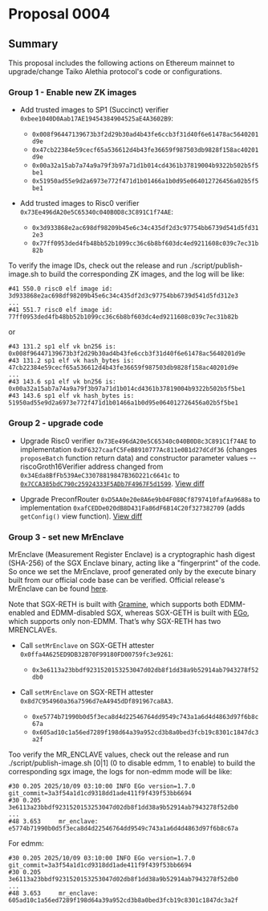 # Proposal 0004

## Summary

This proposal includes the following actions on Ethereum mainnet to upgrade/change Taiko Alethia protocol's code or configurations.

### Group 1 - Enable new ZK images

- Add trusted images to SP1 (Succinct) verifier `0xbee1040D0Aab17AE19454384904525aE4A3602B9`:

  - `0x008f96447139673b3f2d29b30ad4b43fe6ccb3f31d40f6e61478ac5640201d9e`
  - `0x47cb22384e59cecf65a536612d4b43fe36659f987503db9828f158ac40201d9e`
  - `0x00a32a15ab7a74a9a79f3b97a71d1b014cd4361b37819004b9322b502b5f5be1`
  - `0x51950ad55e9d2a6973e772f471d1b01466a1b0d95e064012726456a02b5f5be1`

- Add trusted images to Risc0 verifier `0x73Ee496dA20e5C65340c040B0D8c3C891C1f74AE`:

  - `0x3d933868e2ac698df98209b45e6c34c435df2d3c97754bb6739d541d5fd312e3`
  - `0x77ff0953ded4fb48bb52b1099cc36c6b8bf603dc4ed9211608c039c7ec31b82b`

To verify the image IDs, check out the release and run ./script/publish-image.sh to build the corresponding ZK images, and the log will be like:

```
#41 550.0 risc0 elf image id: 3d933868e2ac698df98209b45e6c34c435df2d3c97754bb6739d541d5fd312e3
...
#41 551.7 risc0 elf image id: 77ff0953ded4fb48bb52b1099cc36c6b8bf603dc4ed9211608c039c7ec31b82b
```

or

```
#43 131.2 sp1 elf vk bn256 is: 0x008f96447139673b3f2d29b30ad4b43fe6ccb3f31d40f6e61478ac5640201d9e
#43 131.2 sp1 elf vk hash_bytes is: 47cb22384e59cecf65a536612d4b43fe36659f987503db9828f158ac40201d9e
...
#43 143.6 sp1 elf vk bn256 is: 0x00a32a15ab7a74a9a79f3b97a71d1b014cd4361b37819004b9322b502b5f5be1
#43 143.6 sp1 elf vk hash_bytes is: 51950ad55e9d2a6973e772f471d1b01466a1b0d95e064012726456a02b5f5be1
```

### Group 2 - upgrade code

- Upgrade Risc0 verifier `0x73Ee496dA20e5C65340c040B0D8c3C891C1f74AE` to implementation `0xDF6327caafC5FeB8910777Ac811e0B1d27dCdf36` (changes `proposeBatch` function return data) and constructor parameter values -- riscoGroth16Verifier address changed from `0x34Eda8BfFb539AeC33078819847B36D221c6641c` to [`0x7CCA385bdC790c25924333F5ADb7F4967F5d1599`](https://etherscan.io/address/0x7CCA385bdC790c25924333F5ADb7F4967F5d1599#code). [View diff](https://codediff.taiko.xyz/?addr=0x73Ee496dA20e5C65340c040B0D8c3C891C1f74AE&newimpl=0xDF6327caafC5FeB8910777Ac811e0B1d27dCdf36&chainid=1&filter=changed)

- Upgrade PreconfRouter `0xD5AA0e20e8A6e9b04F080Cf8797410fafAa9688a` to implementation `0xafCEDDe020dB8D431Fa86dF6B14C20f327382709` (adds `getConfig()` view function). [View diff](https://codediff.taiko.xyz/?addr=0xD5AA0e20e8A6e9b04F080Cf8797410fafAa9688a&newimpl=0xafCEDDe020dB8D431Fa86dF6B14C20f327382709&chainid=1&filter=changed)

### Group 3 - set new MrEnclave

MrEnclave (Measurement Register Enclave) is a cryptographic hash digest (SHA-256) of the SGX Enclave binary, acting like a "fingerprint" of the code. So once we set the MrEnclave, proof generated only by the execute binary built from our official code base can be verified. Official release's MrEnclave can be found [here](https://github.com/taikoxyz/raiko/blob/v1.12.0/RELEASE.md).

Note that SGX-RETH is built with [Gramine](https://gramineproject.io), which supports both EDMM-enabled and EDMM-disabled SGX, whereas SGX-GETH is built with [EGo](https://github.com/edgelesssys/ego), which supports only non-EDMM. That’s why SGX-RETH has two MRENCLAVEs.

- Call `setMrEnclave` on SGX-GETH attester `0x0ffa4A625ED9DB32B70F99180FD00759fc3e9261`:

  - `0x3e6113a23bbdf9231520153253047d02db8f1dd38a9b52914ab7943278f52db0`

- Call `setMrEnclave` on SGX-RETH attester `0x8d7C954960a36a7596d7eA4945dDf891967ca8A3`.
  - `0xe5774b71990b0d5f3eca8d4d22546764dd9549c743a1a6d4d4863d97f6b8c67a`
  - `0x605ad10c1a56ed7289f198d64a39a952cd3b8a0bed3fcb19c8301c1847dc3a2f`

Too verify the MR_ENCLAVE values, check out the release and run ./script/publish-image.sh [0|1] (0 to disable edmm, 1 to enable) to build the corresponding sgx image, the logs for non-edmm mode will be like:

```
#30 0.205 2025/10/09 03:10:00 INFO EGo version=1.7.0 git_commit=3a3f54a1d1cd9318dd1ade411f9f439f53bb6694
#30 0.205 3e6113a23bbdf9231520153253047d02db8f1dd38a9b52914ab7943278f52db0
...
#48 3.653     mr_enclave: e5774b71990b0d5f3eca8d4d22546764dd9549c743a1a6d4d4863d97f6b8c67a

```

For edmm:

```
#30 0.205 2025/10/09 03:10:00 INFO EGo version=1.7.0 git_commit=3a3f54a1d1cd9318dd1ade411f9f439f53bb6694
#30 0.205 3e6113a23bbdf9231520153253047d02db8f1dd38a9b52914ab7943278f52db0
...
#48 3.653     mr_enclave: 605ad10c1a56ed7289f198d64a39a952cd3b8a0bed3fcb19c8301c1847dc3a2f
```
